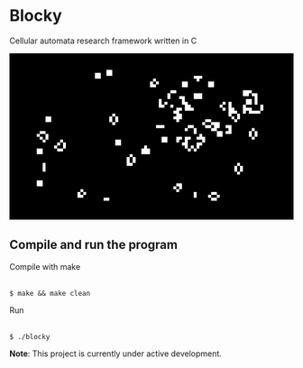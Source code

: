 # Blocky

Cellular automata research framework written in C

![Screenshot](https://github.com/5p4c351ck/Blocky/blob/main/docs/CA.PNG)

## Compile and run the program

Compile with make

```

$ make && make clean
```
 

Run

```

$ ./blocky
```

**Note**: This project is currently under active development.
